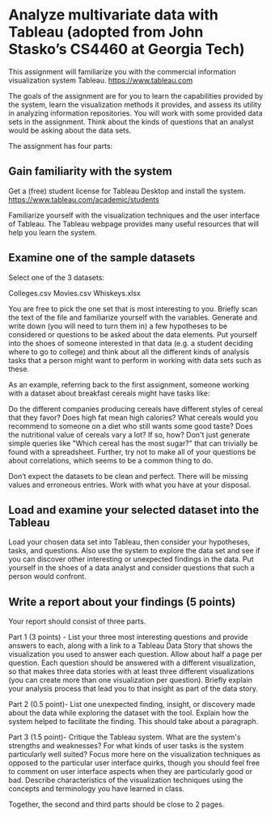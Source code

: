 # Analyze multivariate data with Tableau (adopted from John Stasko’s CS4460 at Georgia Tech)

This assignment will familiarize you with the commercial information visualization system Tableau. https://www.tableau.com

The goals of the assignment are for you to learn the capabilities provided by the system, learn the visualization methods it provides, and assess its utility in analyzing information repositories. You will work with some provided data sets in the assignment. Think about the kinds of questions that an analyst would be asking about the data sets.

The assignment has four parts:

## Gain familiarity with the system
Get a (free) student license for Tableau Desktop and install the system. https://www.tableau.com/academic/students

Familiarize yourself with the visualization techniques and the user interface of Tableau. The Tableau webpage provides many useful resources that will help you learn the system.

## Examine one of the sample datasets
Select one of the 3 datasets:

Colleges.csv
Movies.csv
Whiskeys.xlsx

You are free to pick the one set that is most interesting to you. Briefly scan the text of the file and familiarize yourself with the variables. Generate and write down (you will need to turn them in) a few hypotheses to be considered or questions to be asked about the data elements. Put yourself into the shoes of someone interested in that data (e.g. a student deciding where to go to college) and think about all the different kinds of analysis tasks that a person might want to perform in working with data sets such as these.

As an example, referring back to the first assignment, someone working with a dataset about breakfast cereals might have tasks like:

Do the different companies producing cereals have different styles of cereal that they favor?
Does high fat mean high calories?
What cereals would you recommend to someone on a diet who still wants some good taste?
Does the nutritional value of cereals vary a lot? If so, how?
Don't just generate simple queries like "Which cereal has the most sugar?" that can trivially be found with a spreadsheet. Further, try not to make all of your questions be about correlations, which seems to be a common thing to do.

Don’t expect the datasets to be clean and perfect. There will be missing values and erroneous entries. Work with what you have at your disposal. 

## Load and examine your selected dataset into the Tableau
Load your chosen data set into Tableau, then consider your hypotheses, tasks, and questions. Also use the system to explore the data set and see if you can discover other interesting or unexpected findings in the data. Put yourself in the shoes of a data analyst and consider questions that such a person would confront.

 

## Write a report about your findings (5 points)
Your report should consist of three parts.

Part 1 (3 points) - List your three most interesting questions and provide answers to each, along with a link to a Tableau Data Story that shows the visualization you used to answer each question. Allow about half a page per question. Each question should be answered with a different visualization, so that makes three data stories with at least three different visualizations (you can create more than one visualization per question). Briefly explain your analysis process that lead you to that insight as part of the data story.

Part 2 (0.5 point)- List one unexpected finding, insight, or discovery made about the data while exploring the dataset with the tool. Explain how the system helped to facilitate the finding. This should take about a paragraph.

Part 3 (1.5 point)- Critique the Tableau system. What are the system's strengths and weaknesses? For what kinds of user tasks is the system particularly well suited? Focus more here on the visualization techniques as opposed to the particular user interface quirks, though you should feel free to comment on user interface aspects when they are particularly good or bad. Describe characteristics of the visualization techniques using the concepts and terminology you have learned in class.

Together, the second and third parts should be close to 2 pages.